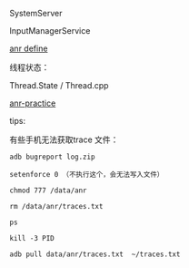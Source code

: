 SystemServer  

InputManagerService  



[anr define]()  

线程状态：  

Thread.State / Thread.cpp   

[anr-practice]()   



tips:  

有些手机无法获取trace 文件：

```shell
adb bugreport log.zip
```



```shell
setenforce 0 （不执行这个，会无法写入文件）

chmod 777 /data/anr

rm /data/anr/traces.txt

ps

kill -3 PID

adb pull data/anr/traces.txt  ~/traces.txt
```



